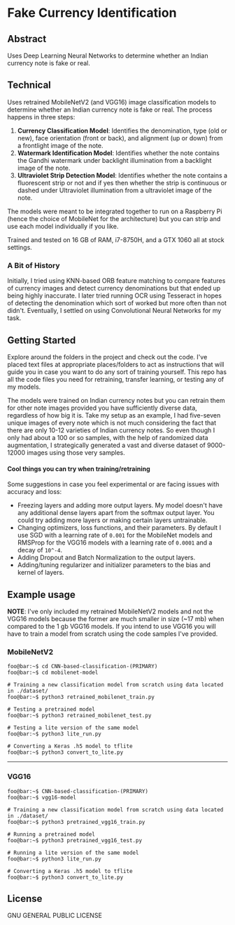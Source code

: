 # Fake Currency Identification

## Abstract
Uses Deep Learning Neural Networks to determine whether an Indian currency note is fake or real.

## Technical
Uses retrained MobileNetV2 (and VGG16) image classification models to determine whether an Indian currency note is fake or real. The process happens in three steps:
1. **Currency Classification Model**: Identifies the denomination, type (old or new), face orientation (front or back), and alignment (up or down) from a frontlight image of the note.
2. **Watermark Identification Model**: Identifies whether the note contains the Gandhi watermark under backlight illumination from a backlight image of the note.
3. **Ultraviolet Strip Detection Model**: Identifies whether the note contains a fluorescent strip or not and if yes then whether the strip is continuous or dashed under Ultraviolet illumination from a ultraviolet image of the note.

The models were meant to be integrated together to run on a Raspberry Pi (hence the choice of MobileNet for the architecture) but you can strip and use each model individually if you like. 

Trained and tested on 16 GB of RAM, i7-8750H, and a GTX 1060 all at stock settings.
### A Bit of History
Initially, I tried using KNN-based ORB feature matching to compare features of currency images and detect currency denominations but that ended up being highly inaccurate. I later tried running OCR using Tesseract in hopes of detecting the denomination which sort of worked but more often than not didn't. Eventually, I settled on using Convolutional Neural Networks for my task.

## Getting Started
Explore around the folders in the project and check out the code. I've placed text files at appropriate places/folders to act as instructions that will guide you in case you want to do any sort of training yourself. This repo has all the code files you need for retraining, transfer learning, or testing any of my models.

The models were trained on Indian currency notes but you can retrain them for other note images provided you have sufficiently diverse data, regardless of how big it is. Take my setup as an example, I had five-seven unique images of every note which is not much considering the fact that there are only 10-12 varieties of Indian currency notes. So even though I only had about a 100 or so samples, with the help of randomized data augmentation, I strategically generated a vast and diverse dataset of 9000-12000 images using those very samples.

#### Cool things you can try when training/retraining
Some suggestions in case you feel experimental or are facing issues with accuracy and loss:

- Freezing layers and adding more output layers. My model doesn't have any additional dense layers apart from the softmax output layer. You could try adding more layers or making certain layers untrainable.
- Changing optimizers, loss functions, and their parameters. By default I use SGD with a learning rate of ``0.001`` for the MobileNet models and RMSProp for the VGG16 models with a learning rate of ```0.0001``` and a decay of ```10^-4```.
- Adding Dropout and Batch Normalization to the output layers.
- Adding/tuning regularizer and initializer parameters to the bias and kernel of layers. 
## Example usage
**NOTE**: I've only included my retrained MobileNetV2 models and not the VGG16 models because the former are much smaller in size (~17 mb) when compared to the 1 gb VGG16 models. If you intend to use VGG16 you will have to train a model from scratch using the code samples I've provided.

### MobileNetV2

```console
foo@bar:~$ cd CNN-based-classification-(PRIMARY)
foo@bar:~$ cd mobilenet-model

# Training a new classification model from scratch using data located in ./dataset/
foo@bar:~$ python3 retrained_mobilenet_train.py

# Testing a pretrained model
foo@bar:~$ python3 retrained_mobilenet_test.py

# Testing a lite version of the same model
foo@bar:~$ python3 lite_run.py

# Converting a Keras .h5 model to tflite
foo@bar:~$ python3 convert_to_lite.py

```

---

### VGG16

```console
foo@bar:~$ CNN-based-classification-(PRIMARY)
foo@bar:~$ vgg16-model

# Training a new classification model from scratch using data located in ./dataset/
foo@bar:~$ python3 pretrained_vgg16_train.py

# Running a pretrained model
foo@bar:~$ python3 pretrained_vgg16_test.py

# Running a lite version of the same model
foo@bar:~$ python3 lite_run.py

# Converting a Keras .h5 model to tflite
foo@bar:~$ python3 convert_to_lite.py
```

## License

GNU GENERAL PUBLIC LICENSE